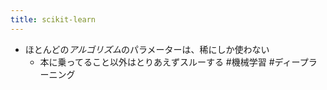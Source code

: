 ```yaml
---
title: scikit-learn
---
```


* ほとんどの*アルゴリズム*のパラメーターは、稀にしか使わない
  * 本に乗ってること以外はとりあえずスルーする
    \#機械学習 #ディープラーニング
